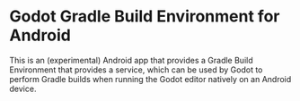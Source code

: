 Godot Gradle Build Environment for Android
==========================================

This is an (experimental) Android app that provides a Gradle Build Environment
that provides a service, which can be used by Godot to perform Gradle builds
when running the Godot editor natively on an Android device.

